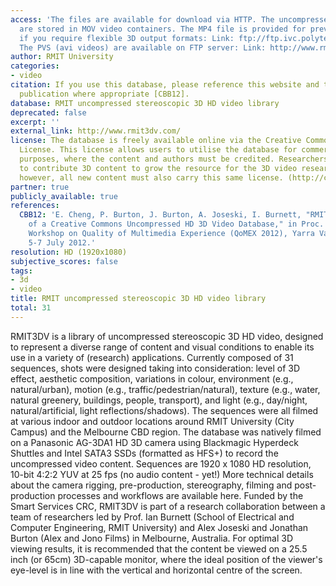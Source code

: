 ```yaml
---
access: 'The files are available for download via HTTP. The uncompressed video files
  are stored in MOV video containers. The MP4 file is provided for previewing purposes
  if you require flexible 3D output formats: Link: ftp://ftp.ivc.polytech.univ-nantes.fr/NAMA3DS1_COSPAD1/NAMA3DS1-CoSpaD1_MOS.xlsx
  The PVS (avi videos) are available on FTP server: Link: http://www.rmit3dv.com/download.php'
author: RMIT University
categories:
- video
citation: If you use this database, please reference this website and the following
  publication where appropriate [CBB12].
database: RMIT uncompressed stereoscopic 3D HD video library
deprecated: false
excerpt: ''
external_link: http://www.rmit3dv.com/
license: The database is freely available online via the Creative Commons Attribution-ShareAlike
  License. This license allows users to utilise the database for commercial and non-commercial
  purposes, where the content and authors must be credited. Researchers are encouraged
  to contribute 3D content to grow the resource for the 3D video research community,
  however, all new content must also carry this same license. (http://creativecommons.org/licenses/by-sa/3.0/deed.en_GB)
partner: true
publicly_available: true
references:
  CBB12: 'E. Cheng, P. Burton, J. Burton, A. Joseski, I. Burnett, "RMIT3DV: Pre-Announcement
    of a Creative Commons Uncompressed HD 3D Video Database," in Proc. 4th International
    Workshop on Quality of Multimedia Experience (QoMEX 2012), Yarra Valley, Australia,
    5-7 July 2012.'
resolution: HD (1920x1080)
subjective_scores: false
tags:
- 3d
- video
title: RMIT uncompressed stereoscopic 3D HD video library
total: 31
---
```


RMIT3DV is a library of uncompressed stereoscopic 3D HD video, designed to represent a diverse range of content and visual conditions to enable its use in a variety of (research) applications. Currently composed of 31 sequences, shots were designed taking into consideration: level of 3D effect, aesthetic composition, variations in colour, environment (e.g., natural/urban), motion (e.g., traffic/pedestrian/natural), texture (e.g., water, natural greenery, buildings, people, transport), and light (e.g., day/night, natural/artificial, light reflections/shadows). The sequences were all filmed at various indoor and outdoor locations around RMIT University (City Campus) and the Melbourne CBD region. The database was natively filmed on a Panasonic AG-3DA1 HD 3D camera using Blackmagic Hyperdeck Shuttles and Intel SATA3 SSDs (formatted as HFS+) to record the uncompressed video content. Sequences are 1920 x 1080 HD resolution, 10-bit 4:2:2 YUV at 25 fps (no audio content - yet!) More technical details about the camera rigging, pre-production, stereography, filming and post-production processes and workflows are available here. Funded by the Smart Services CRC, RMIT3DV is part of a research collaboration between a team of researchers led by Prof. Ian Burnett (School of Electrical and Computer Engineering, RMIT University) and Alex Joseski and Jonathan Burton (Alex and Jono Films) in Melbourne, Australia. For optimal 3D viewing results, it is recommended that the content be viewed on a 25.5 inch (or 65cm) 3D-capable monitor, where the ideal position of the viewer's eye-level is in line with the vertical and horizontal centre of the screen.